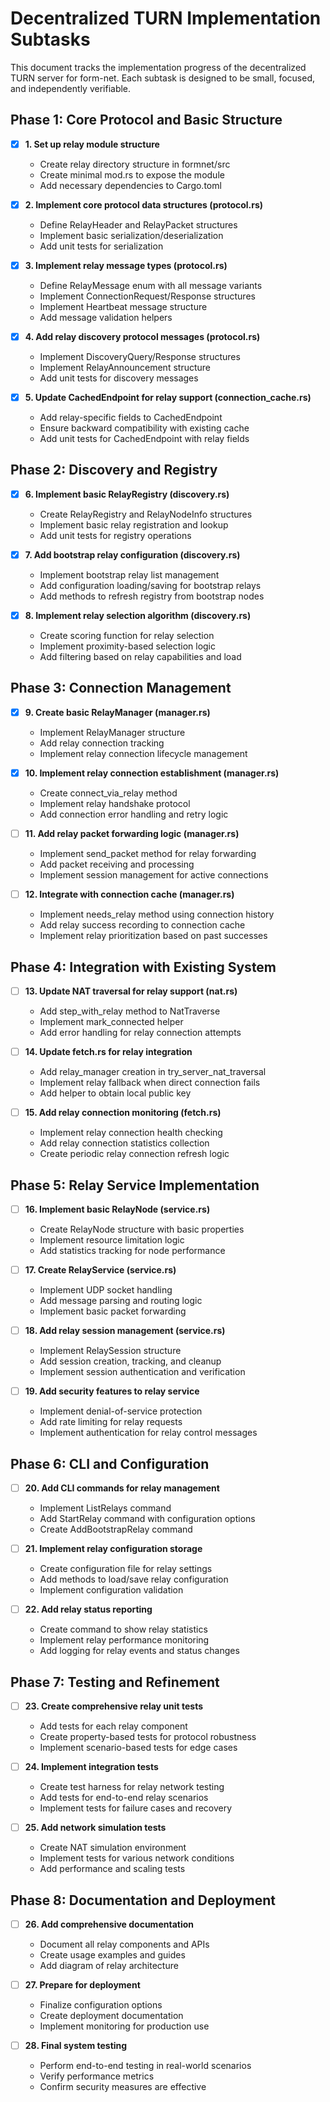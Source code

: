 # Decentralized TURN Implementation Subtasks

This document tracks the implementation progress of the decentralized TURN server for form-net. Each subtask is designed to be small, focused, and independently verifiable.

## Phase 1: Core Protocol and Basic Structure

- [x] **1. Set up relay module structure**
  - Create relay directory structure in formnet/src
  - Create minimal mod.rs to expose the module
  - Add necessary dependencies to Cargo.toml

- [x] **2. Implement core protocol data structures (protocol.rs)**
  - Define RelayHeader and RelayPacket structures
  - Implement basic serialization/deserialization
  - Add unit tests for serialization

- [x] **3. Implement relay message types (protocol.rs)**
  - Define RelayMessage enum with all message variants
  - Implement ConnectionRequest/Response structures
  - Implement Heartbeat message structure
  - Add message validation helpers

- [x] **4. Add relay discovery protocol messages (protocol.rs)**
  - Implement DiscoveryQuery/Response structures
  - Implement RelayAnnouncement structure
  - Add unit tests for discovery messages

- [x] **5. Update CachedEndpoint for relay support (connection_cache.rs)**
  - Add relay-specific fields to CachedEndpoint
  - Ensure backward compatibility with existing cache
  - Add unit tests for CachedEndpoint with relay fields

## Phase 2: Discovery and Registry

- [x] **6. Implement basic RelayRegistry (discovery.rs)**
  - Create RelayRegistry and RelayNodeInfo structures
  - Implement basic relay registration and lookup
  - Add unit tests for registry operations

- [x] **7. Add bootstrap relay configuration (discovery.rs)**
  - Implement bootstrap relay list management
  - Add configuration loading/saving for bootstrap relays
  - Add methods to refresh registry from bootstrap nodes

- [x] **8. Implement relay selection algorithm (discovery.rs)**
  - Create scoring function for relay selection
  - Implement proximity-based selection logic
  - Add filtering based on relay capabilities and load

## Phase 3: Connection Management

- [x] **9. Create basic RelayManager (manager.rs)**
  - Implement RelayManager structure
  - Add relay connection tracking
  - Implement relay connection lifecycle management

- [x] **10. Implement relay connection establishment (manager.rs)**
  - Create connect_via_relay method
  - Implement relay handshake protocol
  - Add connection error handling and retry logic

- [ ] **11. Add relay packet forwarding logic (manager.rs)**
  - Implement send_packet method for relay forwarding
  - Add packet receiving and processing
  - Implement session management for active connections

- [ ] **12. Integrate with connection cache (manager.rs)**
  - Implement needs_relay method using connection history
  - Add relay success recording to connection cache
  - Implement relay prioritization based on past successes

## Phase 4: Integration with Existing System

- [ ] **13. Update NAT traversal for relay support (nat.rs)**
  - Add step_with_relay method to NatTraverse
  - Implement mark_connected helper
  - Add error handling for relay connection attempts

- [ ] **14. Update fetch.rs for relay integration**
  - Add relay_manager creation in try_server_nat_traversal
  - Implement relay fallback when direct connection fails
  - Add helper to obtain local public key

- [ ] **15. Add relay connection monitoring (fetch.rs)**
  - Implement relay connection health checking
  - Add relay connection statistics collection
  - Create periodic relay connection refresh logic

## Phase 5: Relay Service Implementation

- [ ] **16. Implement basic RelayNode (service.rs)**
  - Create RelayNode structure with basic properties
  - Implement resource limitation logic
  - Add statistics tracking for node performance

- [ ] **17. Create RelayService (service.rs)**
  - Implement UDP socket handling
  - Add message parsing and routing logic
  - Implement basic packet forwarding

- [ ] **18. Add relay session management (service.rs)**
  - Implement RelaySession structure
  - Add session creation, tracking, and cleanup
  - Implement session authentication and verification

- [ ] **19. Add security features to relay service**
  - Implement denial-of-service protection
  - Add rate limiting for relay requests
  - Implement authentication for relay control messages

## Phase 6: CLI and Configuration

- [ ] **20. Add CLI commands for relay management**
  - Implement ListRelays command
  - Add StartRelay command with configuration options
  - Create AddBootstrapRelay command

- [ ] **21. Implement relay configuration storage**
  - Create configuration file for relay settings
  - Add methods to load/save relay configuration
  - Implement configuration validation

- [ ] **22. Add relay status reporting**
  - Create command to show relay statistics
  - Implement relay performance monitoring
  - Add logging for relay events and status changes

## Phase 7: Testing and Refinement

- [ ] **23. Create comprehensive relay unit tests**
  - Add tests for each relay component
  - Create property-based tests for protocol robustness
  - Implement scenario-based tests for edge cases

- [ ] **24. Implement integration tests**
  - Create test harness for relay network testing
  - Add tests for end-to-end relay scenarios
  - Implement tests for failure cases and recovery

- [ ] **25. Add network simulation tests**
  - Create NAT simulation environment
  - Implement tests for various network conditions
  - Add performance and scaling tests

## Phase 8: Documentation and Deployment

- [ ] **26. Add comprehensive documentation**
  - Document all relay components and APIs
  - Create usage examples and guides
  - Add diagram of relay architecture

- [ ] **27. Prepare for deployment**
  - Finalize configuration options
  - Create deployment documentation
  - Implement monitoring for production use

- [ ] **28. Final system testing**
  - Perform end-to-end testing in real-world scenarios
  - Verify performance metrics
  - Confirm security measures are effective 